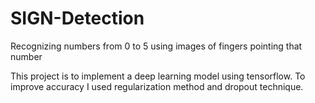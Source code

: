 # SIGN-Detection
Recognizing numbers from 0 to 5 using images of fingers pointing that number

This project is to implement a deep learning model using tensorflow.
To improve accuracy I used regularization method and dropout technique.
